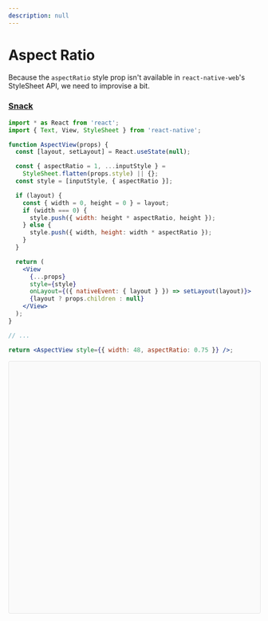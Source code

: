 ```yaml
---
description: null
---
```


# Aspect Ratio

Because the `aspectRatio` style prop isn't available in `react-native-web`'s StyleSheet API, we need to improvise a bit.

### [Snack](https://snack.expo.io/@bacon/aspectratio)

```jsx
import * as React from 'react';
import { Text, View, StyleSheet } from 'react-native';

function AspectView(props) {
  const [layout, setLayout] = React.useState(null);

  const { aspectRatio = 1, ...inputStyle } =
    StyleSheet.flatten(props.style) || {};
  const style = [inputStyle, { aspectRatio }];

  if (layout) {
    const { width = 0, height = 0 } = layout;
    if (width === 0) {
      style.push({ width: height * aspectRatio, height });
    } else {
      style.push({ width, height: width * aspectRatio });
    }
  }

  return (
    <View
      {...props}
      style={style}
      onLayout={({ nativeEvent: { layout } }) => setLayout(layout)}>
      {layout ? props.children : null}
    </View>
  );
}

// ...

return <AspectView style={{ width: 48, aspectRatio: 0.75 }} />;
```

<div data-snack-id="@bacon/aspectratio" data-snack-platform="web" data-snack-preview="true" data-snack-theme="light" style="overflow:hidden;background:#fafafa;border:1px solid rgba(0,0,0,.08);border-radius:4px;height:505px;width:100%"></div>
<script async src="https://snack.expo.io/embed.js"></script>
